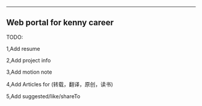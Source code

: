 ------------------
Web portal for kenny career
------------------

TODO:

1,Add resume

2,Add project info

3,Add motion note

4,Add Articles for (转载，翻译，原创，读书)

5,Add suggested/like/shareTo



